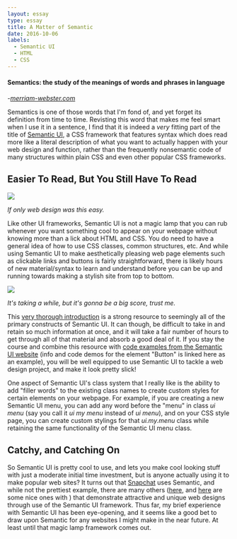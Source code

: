```yaml
---
layout: essay
type: essay
title: A Matter of Semantic
date: 2016-10-06
labels:
  - Semantic UI
  - HTML
  - CSS
---
```


#### Semantics: the study of the meanings of words and phrases in language
  -[*merriam-webster.com*](http://www.merriam-webster.com/)

Semantics is one of those words that I'm fond of, and yet forget its definition from time to time.  Revisting this word that makes me feel smart when I use it in a sentence, I find that it is indeed a *very* fitting part of the title of [Semantic UI](http://semantic-ui.com/), a CSS framework that features syntax which does read more like a literal description of what you want to actually happen with your web design and function, rather than the frequently nonsemantic code of many structures within plain CSS and even other popular CSS frameworks.

## Easier To Read, But You Still Have To Read

<img class="ui large right spaced image" src="../images/E37_goodfellasNiceDinner">

*If only web design was this easy.*

Like other UI frameworks, Semantic UI is not a magic lamp that you can rub whenever you want something cool to appear on your webpage without knowing more than a lick about HTML and CSS.  You do need to have a general idea of how to use CSS  classes, common structures, etc.  And while using Semantic UI to make aesthetically pleasing web page elements such as clickable links and buttons is fairly straightforward, there is likely hours of new material/syntax to learn and understand before you can be up and running towards making a stylish site from top to bottom.

<img class="ui large right spaced image" src="../images/E37_goodfellasWatches">

*It's taking a while, but it's gonna be a big score, trust me.*

This [very thorough introduction](http://courses.ics.hawaii.edu/ics314f16/morea/ui-frameworks/experience-semantic-ui-pluralsight.html) is a strong resource to seemingly all of the primary constructs of Semantic UI.  It can though, be difficult to take in and retain so much information at once, and it will take a fair number of hours to get through all of that material and absorb a good deal of it.  If you stay the course and combine this resource with [code examples from the Semantic UI website](http://semantic-ui.com/elements/button.html) (info and code demos for the element "Button" is linked here as an example), you will be well equipped to use Semantic UI to tackle a web design project, and make it look pretty slick!

One aspect of Semantic UI's class system that I really like is the ability to add "filler words" to the existing class names to create custom styles for certain elements on your webpage.  For example, if you are creating a new Semantic UI menu, you can add any word before the "menu" in class *ui menu* (say you call it *ui my menu* instead of *ui menu*), and on your CSS style page, you can create custom stylings for that *ui.my.menu* class while retaining the same functionality of the Semantic UI menu class.

## Catchy, and Catching On

So Semantic UI is pretty cool to use, and lets you make cool looking stuff with just a moderate initial time investment, but is anyone actually using it to make popular web sites?  It turns out that [Snapchat](https://www.snapchat.com/) uses Semantic, and while not the prettiest example, there are many others ([here](https://chotheme.com/), and [here](https://caddyserver.com/) are some nice ones with ) that demonstrate attractive and unique web designs through use of the Semantic UI framework.  Thus far, my brief experience with Semantic UI has been eye-opening, and it seems like a good bet to draw upon Semantic for any websites I might make in the near future.  At least until that magic lamp framework comes out.
